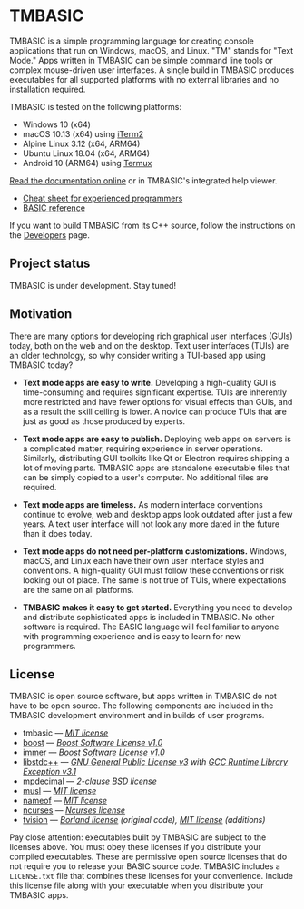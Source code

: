 # TMBASIC

TMBASIC is a simple programming language for creating console applications that run on Windows, macOS, and Linux. "TM" stands for "Text Mode." Apps written in TMBASIC can be simple command line tools or complex mouse-driven user interfaces. A single build in TMBASIC produces executables for all supported platforms with no external libraries and no installation required.

TMBASIC is tested on the following platforms:

- Windows 10 (x64)
- macOS 10.13 (x64) using [iTerm2](https://www.iterm2.com/)
- Alpine Linux 3.12 (x64, ARM64)
- Ubuntu Linux 18.04 (x64, ARM64)
- Android 10 (ARM64) using [Termux](https://termux.com/)

[Read the documentation online](https://tmbasic.com/doc.html) or in TMBASIC's integrated help viewer.

- [Cheat sheet for experienced programmers](https://tmbasic.com/cheatSheet.html)
- [BASIC reference](https://tmbasic.com/basic.html)

If you want to build TMBASIC from its C++ source, follow the instructions on the [Developers](https://github.com/electroly/tmbasic/blob/master/DEVELOPERS.md) page.

## Project status
TMBASIC is under development. Stay tuned!

## Motivation

There are many options for developing rich graphical user interfaces (GUIs) today, both on the web and on the desktop. Text user interfaces (TUIs) are an older technology, so why consider writing a TUI-based app using TMBASIC today?

- **Text mode apps are easy to write.** Developing a high-quality GUI is time-consuming and requires significant expertise. TUIs are inherently more restricted and have fewer options for visual effects than GUIs, and as a result the skill ceiling is lower. A novice can produce TUIs that are just as good as those produced by experts.

- **Text mode apps are easy to publish.** Deploying web apps on servers is a complicated matter, requiring experience in server operations. Similarly, distributing GUI toolkits like Qt or Electron requires shipping a lot of moving parts. TMBASIC apps are standalone executable files that can be simply copied to a user's computer. No additional files are required.

- **Text mode apps are timeless.** As modern interface conventions continue to evolve, web and desktop apps look outdated after just a few years. A text user interface will not look any more dated in the future than it does today.

- **Text mode apps do not need per-platform customizations.** Windows, macOS, and Linux each have their own user interface styles and conventions. A high-quality GUI must follow these conventions or risk looking out of place. The same is not true of TUIs, where expectations are the same on all platforms.

- **TMBASIC makes it easy to get started.** Everything you need to develop and distribute sophisticated apps is included in TMBASIC. No other software is required. The BASIC language will feel familiar to anyone with programming experience and is easy to learn for new programmers.

## License
TMBASIC is open source software, but apps written in TMBASIC do not have to be open source. The following components are included in the TMBASIC development environment and in builds of user programs.

- tmbasic — _[MIT license](LICENSE)_
- [boost](https://www.boost.org/) — _[Boost Software License v1.0](https://github.com/electroly/tmbasic/blob/master/ext/boost/LICENSE_1_0.txt)_
- [immer](https://github.com/arximboldi/immer) — _[Boost Software License v1.0](https://github.com/electroly/tmbasic/blob/master/ext/immer/LICENSE)_
- [libstdc++](https://gcc.gnu.org/onlinedocs/libstdc++/) — _[GNU General Public License v3](https://github.com/electroly/tmbasic/blob/master/ext/gcc/GPL-3) with [GCC Runtime Library Exception v3.1](https://github.com/electroly/tmbasic/blob/master/ext/gcc/copyright)_
- [mpdecimal](https://www.bytereef.org/mpdecimal/) — _[2-clause BSD license](https://github.com/electroly/tmbasic/blob/master/ext/mpdecimal/LICENSE.txt)_
- [musl](https://musl.libc.org/) — _[MIT license](https://github.com/electroly/tmbasic/blob/master/ext/musl/COPYRIGHT)_
- [nameof](https://github.com/Neargye/nameof) — _[MIT license](https://github.com/electroly/tmbasic/blob/master/ext/nameof/LICENSE.txt)_
- [ncurses](https://en.wikipedia.org/wiki/Ncurses) — _[Ncurses license](https://github.com/electroly/tmbasic/blob/master/ext/ncurses/COPYING)_
- [tvision](https://github.com/magiblot/tvision) — _[Borland license](https://github.com/electroly/tmbasic/blob/master/ext/tvision/COPYRIGHT) (original code), [MIT license](https://github.com/electroly/tmbasic/blob/master/ext/tvision/COPYRIGHT) (additions)_

Pay close attention: executables built by TMBASIC are subject to the licenses above. You must obey these licenses if you distribute your compiled executables. These are permissive open source licenses that do not require you to release your BASIC source code. TMBASIC includes a `LICENSE.txt` file that combines these licenses for your convenience. Include this license file along with your executable when you distribute your TMBASIC apps.

